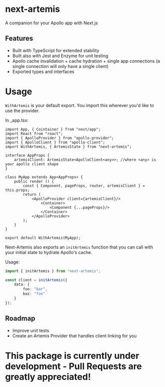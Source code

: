 # next-artemis
A companion for your Apollo app with Next.js

## Features
* Built with TypeScript for extended stability
* Built also with Jest and Enzyme for unit testing
* Apollo cache invalidation + cache hydration + single app connections (a single connection will only have a single client)
* Exported types and interfaces

# Usage
`WithArtemis` is your default export. You import this wherever you'd like to use the provider.

In _app.tsx:

```tsx
import App, { Cointainer } from "next/app";
import React from "react";
import { ApolloProvider } from "apollo-provider";
import { ApolloClient } from "apollo-client";
import WithArtemis, { ArtemisState } from "next-artemis";

interface AppProps {
    artemisClient: ArtemisState<ApolloClient<any>>; //where <any> is your apollo client shape
}

class MyApp extends App<AppProps> {
    public render () {
        const { Component, pageProps, router, artemisClient } = this.props;
        return (
            <ApolloProvider client={artemisClient}/>
                <Container>
                    <Component {...pageProps}/>
                </Container>
            </ApolloProvider>
        );
    }
}

export default WithArtemis(MyApp);
```

Next-Artemis also exports an `initArtemis` function that you can call with your initial state to hydrate Apollo's cache.

Usage:
```ts
import { initArtemis } from "next-artemis";

const client = initArtemis({
    data: {
        foo: "bar",
        baz: "foo"
    }
});
```

## Roadmap
* Improve unit tests
* Create an Artemis Provider that handles client linking for you

# This package is currently under development - Pull Requests are greatly appreciated!
